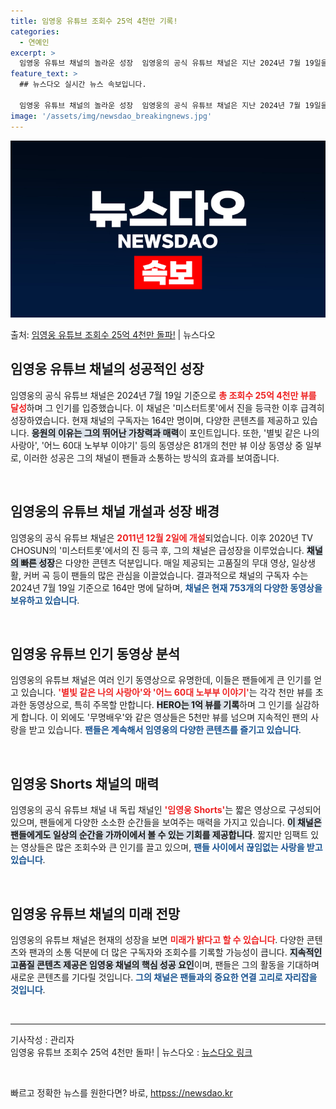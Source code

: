 ```yaml
---
title: 임영웅 유튜브 조회수 25억 4천만 기록!
categories:
  - 연예인
excerpt: >
  임영웅 유튜브 채널의 놀라운 성장  임영웅의 공식 유튜브 채널은 지난 2024년 7월 19일을 기준으로 총 …
feature_text: >
  ## 뉴스다오 실시간 뉴스 속보입니다.

  임영웅 유튜브 채널의 놀라운 성장  임영웅의 공식 유튜브 채널은 지난 2024년 7월 19일을 기준으로 총 …
image: '/assets/img/newsdao_breakingnews.jpg'
---
```


![뉴스다오 속보](/assets/img/newsdao_breakingnews.jpg)

<p>출처: <a href="httpss://newsdao.kr/4963" rel="dofollow">임영웅 유튜브 조회수 25억 4천만 돌파!</a> | 뉴스다오</p>

<h2 data-ke-size="size26">임영웅 유튜브 채널의 성공적인 성장</h2>

<p data-ke-size="size16">임영웅의 공식 유튜브 채널은 2024년 7월 19일 기준으로 <b><span style="color: #ee2323;">총 조회수 25억 4천만 뷰를 달성</span></b>하며 그 인기를 입증했습니다. 이 채널은 '미스터트롯'에서 진을 등극한 이후 급격히 성장하였습니다. 현재 채널의 구독자는 164만 명이며, 다양한 콘텐츠를 제공하고 있습니다. <b><span style="background-color: #21538527;">응원의 이유는 그의 뛰어난 가창력과 매력</span></b>이 포인트입니다. 또한, '별빛 같은 나의 사랑아', '어느 60대 노부부 이야기' 등의 동영상은 81개의 천만 뷰 이상 동영상 중 일부로, 이러한 성공은 그의 채널이 팬들과 소통하는 방식의 효과를 보여줍니다.</p>

<p data-ke-size="size16">&nbsp;</p>

<h2 data-ke-size="size26">임영웅의 유튜브 채널 개설과 성장 배경</h2>

<p data-ke-size="size16">임영웅의 공식 유튜브 채널은 <b><span style="color: #ee2323;">2011년 12월 2일에 개설</span></b>되었습니다. 이후 2020년 TV CHOSUN의 '미스터트롯'에서의 진 등극 후, 그의 채널은 급성장을 이루었습니다. <b><span style="background-color: #21538527;">채널의 빠른 성장</span></b>은 다양한 콘텐츠 덕분입니다. 매일 제공되는 고품질의 무대 영상, 일상생활, 커버 곡 등이 팬들의 많은 관심을 이끌었습니다. 결과적으로 채널의 구독자 수는 2024년 7월 19일 기준으로 164만 명에 달하며, <b><span style="color: #1a5490;">채널은 현재 753개의 다양한 동영상을 보유하고 있습니다</span></b>.</p>

<p data-ke-size="size16">&nbsp;</p>

<h2 data-ke-size="size26">임영웅 유튜브 인기 동영상 분석</h2>

<p data-ke-size="size16">임영웅의 유튜브 채널은 여러 인기 동영상으로 유명한데, 이들은 팬들에게 큰 인기를 얻고 있습니다. <b><span style="color: #ee2323;">'별빛 같은 나의 사랑아'와 '어느 60대 노부부 이야기'</span></b>는 각각 천만 뷰를 초과한 동영상으로, 특히 주목할 만합니다. <b><span style="background-color: #21538527;">HERO는 1억 뷰를 기록</span></b>하며 그 인기를 실감하게 합니다. 이 외에도 '무명배우'와 같은 영상들은 5천만 뷰를 넘으며 지속적인 팬의 사랑을 받고 있습니다. <b><span style="color: #1a5490;">팬들은 계속해서 임영웅의 다양한 콘텐츠를 즐기고 있습니다</span></b>.</p>

<p data-ke-size="size16">&nbsp;</p>

<h2 data-ke-size="size26">임영웅 Shorts 채널의 매력</h2>

<p data-ke-size="size16">임영웅의 공식 유튜브 채널 내 독립 채널인 <b><span style="color: #ee2323;">'임영웅 Shorts'</span></b>는 짧은 영상으로 구성되어 있으며, 팬들에게 다양한 소소한 순간들을 보여주는 매력을 가지고 있습니다. <b><span style="background-color: #21538527;">이 채널은 팬들에게도 일상의 순간을 가까이에서 볼 수 있는 기회를 제공합니다</span></b>. 짧지만 임팩트 있는 영상들은 많은 조회수와 큰 인기를 끌고 있으며, <b><span style="color: #1a5490;">팬들 사이에서 끊임없는 사랑을 받고 있습니다</span></b>.</p>

<p data-ke-size="size16">&nbsp;</p>

<h2 data-ke-size="size26">임영웅 유튜브 채널의 미래 전망</h2>

<p data-ke-size="size16">임영웅의 유튜브 채널은 현재의 성장을 보면 <b><span style="color: #ee2323;">미래가 밝다고 할 수 있습니다</span></b>. 다양한 콘텐츠와 팬과의 소통 덕분에 더 많은 구독자와 조회수를 기록할 가능성이 큽니다. <b><span style="background-color: #21538527;">지속적인 고품질 콘텐츠 제공은 임영웅 채널의 핵심 성공 요인</span></b>이며, 팬들은 그의 활동을 기대하며 새로운 콘텐츠를 기다릴 것입니다. <b><span style="color: #1a5490;">그의 채널은 팬들과의 중요한 연결 고리로 자리잡을 것입니다</span></b>.</p>

<p data-ke-size="size16">&nbsp;</p>

<hr>

<p data-ke-size="size16">기사작성 : 관리자<br>
임영웅 유튜브 조회수 25억 4천만 돌파! | 뉴스다오  : <a href="httpss://newsdao.kr/4963">뉴스다오 링크</a></p>

<p data-ke-size="size16">&nbsp;</p> 

빠르고 정확한 뉴스를 원한다면? 바로, <a href="httpss://newsdao.kr" rel="dofollow">httpss://newsdao.kr</a>


